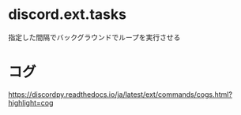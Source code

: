 # discord.ext.tasks

指定した間隔でバックグラウンドでループを実行させる

# コグ

https://discordpy.readthedocs.io/ja/latest/ext/commands/cogs.html?highlight=cog
